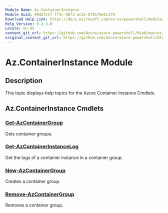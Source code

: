 ```yaml
---
Module Name: Az.ContainerInstance
Module Guid: 99d2fc1f-ff3c-4bf3-ac22-8f81f0e5c279
Download Help Link: https://docs.microsoft.com/en-us/powershell/module/az.containerinstance
Help Version: 0.2.5.0
Locale: en-US
content_git_url: https://github.com/Azure/azure-powershell/blob/master/src/ContainerInstance/ContainerInstance/help/Az.ContainerInstance.md
original_content_git_url: https://github.com/Azure/azure-powershell/blob/master/src/ContainerInstance/ContainerInstance/help/Az.ContainerInstance.md
---
```


# Az.ContainerInstance Module
## Description
This topic displays help topics for the Azure Container Instance Cmdlets.

## Az.ContainerInstance Cmdlets
### [Get-AzContainerGroup](Get-AzContainerGroup.md)
Gets container groups.

### [Get-AzContainerInstanceLog](Get-AzContainerInstanceLog.md)
Get the logs of a container instance in a container group.

### [New-AzContainerGroup](New-AzContainerGroup.md)
Creates a container group.

### [Remove-AzContainerGroup](Remove-AzContainerGroup.md)
Removes a container group.

